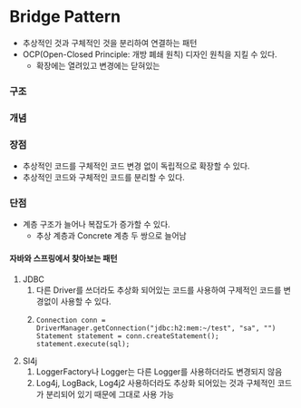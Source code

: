 # Bridge Pattern
- 추상적인 것과 구체적인 것을 분리하여 연결하는 패턴 
- OCP(Open-Closed Principle: 개방 폐쇄 원칙) 디자인 원칙을 지킬 수 있다. 
  - 확장에는 열려있고 변경에는 닫혀있는 
### 구조 

### 개념 

### 장점 
- 추상적인 코드를 구체적인 코드 변경 없이 독립적으로 확장할 수 있다. 
- 추상적인 코드와 구체적인 코드를 분리할 수 있다. 


### 단점
- 계층 구조가 늘어나 복잡도가 증가할 수 있다. 
  - 추상 계층과 Concrete 계층 두 쌍으로 늘어남 

#### 자바와 스프링에서 찾아보는 패턴 

1. JDBC 
   1. 다른 Driver를 쓰더라도 추상화 되어있는 코드를 사용하여 구제적인 코드를 변경없이 사용할 수 있다.
   2. ```
      Connection conn = DriverManager.getConnection("jdbc:h2:mem:~/test", "sa", "")
      Statement statement = conn.createStatement();
      statement.execute(sql);
      ```
2. Sl4j 
   1. LoggerFactory나 Logger는 다른 Logger를 사용하더라도 변경되지 않음
   2. Log4j, LogBack, Log4j2 사용하더라도 추상화 되어있는 것과 구체적인 코드가 분리되어 있기 때문에 그대로 사용 가능
    
